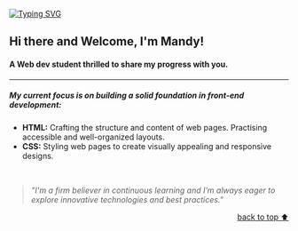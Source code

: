 [![Typing SVG](https://readme-typing-svg.herokuapp.com?font=Fira+Code&weight=300&letterSpacing=&pause=1000&color=939CC7&background=FFFCFC00&width=435&lines=Remote-WebCREATION)](https://git.io/typing-svg)

## Hi there and Welcome, I'm Mandy!

#### A Web dev student thrilled to share my progress with you.   

---

##### My current focus is on building a solid foundation in front-end development:

*   **HTML:** Crafting the structure and content of web pages. Practising accessible and well-organized layouts.
*   **CSS:** Styling web pages to create visually appealing and responsive designs.
   
<br/>

> _"I'm a firm believer in continuous learning and I’m always eager to explore innovative technologies and best practices."_

<p align="right"><a href="#Hi-there-and-Welcome,-I'm-Mandy!">back to top ⬆️</a></p>